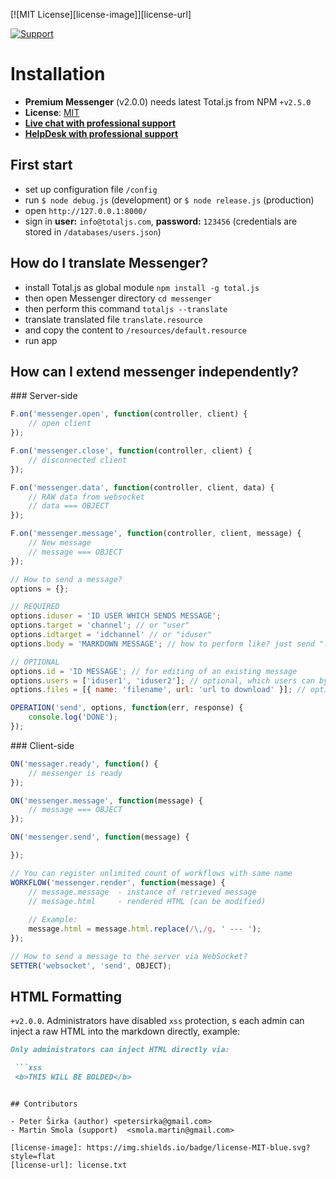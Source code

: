 [![MIT License][license-image]][license-url]

[![Support](https://www.totaljs.com/img/button-support.png?v=2)](https://www.totaljs.com/support/)

# Installation

- __Premium Messenger__ (v2.0.0) needs latest Total.js from NPM `+v2.5.0`
- __License__: [MIT](license.txt)
- [__Live chat with professional support__](https://messenger.totaljs.com)
- [__HelpDesk with professional support__](https://helpdesk.totaljs.com)

## First start

- set up configuration file `/config`
- run `$ node debug.js` (development) or `$ node release.js` (production)
- open `http://127.0.0.1:8000/`
- sign in __user:__ `info@totaljs.com`, __password:__ `123456` (credentials are stored in `/databases/users.json`)

## How do I translate Messenger?

- install Total.js as global module `npm install -g total.js`
- then open Messenger directory `cd messenger`
- then perform this command `totaljs --translate`
- translate translated file `translate.resource`
- and copy the content to `/resources/default.resource`
- run app

## How can I extend messenger independently?

### Server-side

```javascript
F.on('messenger.open', function(controller, client) {
    // open client
});

F.on('messenger.close', function(controller, client) {
    // disconnected client
});

F.on('messenger.data', function(controller, client, data) {
    // RAW data from websocket
    // data === OBJECT
});

F.on('messenger.message', function(controller, client, message) {
    // New message
    // message === OBJECT
});

// How to send a message?
options = {};

// REQUIRED
options.iduser = 'ID USER WHICH SENDS MESSAGE';
options.target = 'channel'; // or "user"
options.idtarget = 'idchannel' // or "iduser"
options.body = 'MARKDOWN MESSAGE'; // how to perform like? just send ":thumbs-up:" in body

// OPTIONAL
options.id = 'ID MESSAGE'; // for editing of an existing message
options.users = ['iduser1', 'iduser2']; // optional, which users can by notified? (works with channels only)
options.files = [{ name: 'filename', url: 'url to download' }]; // optional, (it serves for file browser only)

OPERATION('send', options, function(err, response) {
    console.log('DONE');
});
```

### Client-side

```javascript
ON('messager.ready', function() {
    // messenger is ready
});

ON('messenger.message', function(message) {
    // message === OBJECT
});

ON('messenger.send', function(message) {

});

// You can register unlimited count of workflows with same name
WORKFLOW('messenger.render', function(message) {
    // message.message  - instance of retrieved message
    // message.html     - rendered HTML (can be modified)
    
    // Example:
    message.html = message.html.replace(/\,/g, ' --- ');
});

// How to send a message to the server via WebSocket?
SETTER('websocket', 'send', OBJECT);
```

## HTML Formatting

`+v2.0.0`. Administrators have disabled `xss` protection, s each admin can inject a raw HTML into the markdown directly, example:

```markdown
Only administrators can inject HTML directly via:

 ```xss
 <b>THIS WILL BE BOLDED</b>
 ```
```

## Contributors

- Peter Širka (author) <petersirka@gmail.com>
- Martin Smola (support)  <smola.martin@gmail.com>

[license-image]: https://img.shields.io/badge/license-MIT-blue.svg?style=flat
[license-url]: license.txt
